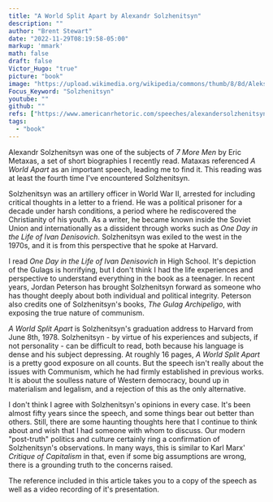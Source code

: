 ```yaml
---
title: "A World Split Apart by Alexandr Solzhenitsyn"
description: ""
author: "Brent Stewart"
date: "2022-11-29T08:19:58-05:00"
markup: 'mmark'
math: false
draft: false
Victor_Hugo: "true"
picture: "book"
image: "https://upload.wikimedia.org/wikipedia/commons/thumb/8/8d/Aleksandr_Solzhenitsyn_1974crop.jpg/330px-Aleksandr_Solzhenitsyn_1974crop.jpg"
Focus_Keyword: "Solzhenitsyn"
youtube: ""
github: ""
refs: ["https://www.americanrhetoric.com/speeches/alexandersolzhenitsynharvard.htm"]
tags:
  - "book"
---
```


Alexandr Solzhenitsyn was one of the subjects of _7 More Men_ by Eric Metaxas, a set of short biographies I recently read.   Mataxas referenced _A World Apart_ as an important speech, leading me to find it.  This reading was at least the fourth time I've encountered Solzhenitsyn.

Solzhenitsyn was an artillery officer in World War II, arrested for including critical thoughts in a letter to a friend.  He was a political prisoner for a decade under harsh conditions, a period where he rediscovered the Christianity of his youth.  As a writer, he became known inside the Soviet Union and internationally as a dissident through works such as _One Day in the Life of Ivan Denisovich_.  Solzhenitsyn was exiled to the west in the 1970s, and it is from this perspective that he spoke at Harvard. 

I read _One Day in the Life of Ivan Denisovich_ in High School.  It's depiction of the Gulags is horrifying, but I don't think I had the life experiences and perspective to understand everything in the book as a teenager.  In recent years, Jordan Peterson has brought Solzhenitsyn forward as someone who has thought deeply about both individual and political integrity.  Peterson also credits one of Solzhenitsyn's books, _The Gulag Archipeligo_, with exposing the true nature of communism.

_A World Split Apart_ is Solzhenitsyn's graduation address to Harvard from June 8th, 1978.  Solzhenitsyn - by virtue of his experiences and subjects, if not personality - can be difficult to read, both because his language is dense and his subject depressing.  At roughly 16 pages, _A World Split Apart_ is a pretty good exposure on all counts.  But the speech isn't really about the issues with Communism, which he had firmly established in previous works.  It is about the soulless nature of Western democracy, bound up in materialism and legalism, and a rejection of this as the only alternative.

I don't think I agree with Solzhenitsyn's opinions in every case.  It's been almost fifty years since the speech, and some things bear out better than others.  Still, there are some haunting thoughts here that I continue to think about and wish that I had someone with whom to discuss.  Our modern "post-truth" politics and culture certainly ring a confirmation of Solzhenitsyn's observations.  In many ways, this is similar to Karl Marx' _Critique of Capitalism_ in that, even if some big assumptions are wrong, there is a grounding truth to the concerns raised.

The reference included in this article takes you to a copy of the speech as well as a video recording of it's presentation.